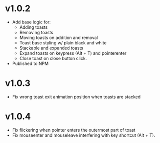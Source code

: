 # v1.0.2

- Add base logic for:
    - Adding toasts
    - Removing toasts
    - Moving toasts on addition and removal
    - Toast base styling w/ plain black and white
    - Stackable and expanded toasts
    - Expand toasts on keypress (Alt + T) and pointerenter
    - Close toast on close button click.
- Published to NPM

# v1.0.3

- Fix wrong toast exit animation position when toasts are stacked

# v1.0.4

- Fix flickering when pointer enters the outermost part of toast
- Fix mouseenter and mouseleave interfering with key shortcut (Alt + T).